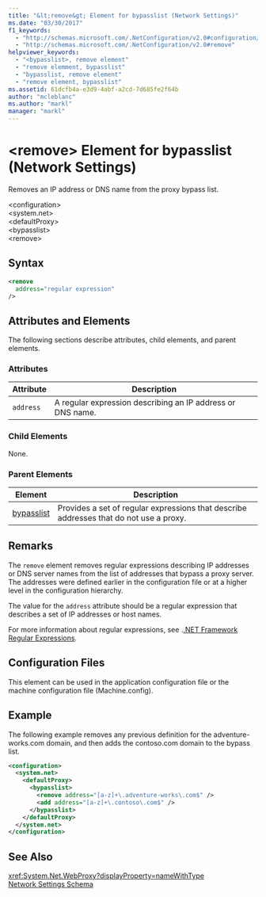 ```yaml
---
title: "&lt;remove&gt; Element for bypasslist (Network Settings)"
ms.date: "03/30/2017"
f1_keywords: 
  - "http://schemas.microsoft.com/.NetConfiguration/v2.0#configuration/system.net/defaultProxy/bypasslist/remove"
  - "http://schemas.microsoft.com/.NetConfiguration/v2.0#remove"
helpviewer_keywords: 
  - "<bypasslist>, remove element"
  - "remove elemment, bypasslist"
  - "bypasslist, remove element"
  - "remove element, bypasslist"
ms.assetid: 61dcfb4a-e3d9-4abf-a2cd-7d685fe2f64b
author: "mcleblanc"
ms.author: "markl"
manager: "markl"
---
```

# &lt;remove&gt; Element for bypasslist (Network Settings)
Removes an IP address or DNS name from the proxy bypass list.  

 \<configuration>  
\<system.net>  
\<defaultProxy>  
\<bypasslist>  
\<remove>  

## Syntax  

```xml  
<remove   
  address="regular expression"   
/>
```  

## Attributes and Elements  
 The following sections describe attributes, child elements, and parent elements.  

### Attributes  


|**Attribute**|**Description**|  
|-------------------|---------------------|  
|`address`|A regular expression describing an IP address or DNS name.|  

### Child Elements  
 None.  

### Parent Elements  


|**Element**|**Description**|  
|-----------------|---------------------|  
|[bypasslist](../../../../../docs/framework/configure-apps/file-schema/network/bypasslist-element-network-settings.md)|Provides a set of regular expressions that describe addresses that do not use a proxy.|  

## Remarks  
 The `remove` element removes regular expressions describing IP addresses or DNS server names from the list of addresses that bypass a proxy server. The addresses were defined earlier in the configuration file or at a higher level in the configuration hierarchy.  

 The value for the `address` attribute should be a regular expression that describes a set of IP addresses or host names.  

 For more information about regular expressions, see .[.NET Framework Regular Expressions](../../../../../docs/standard/base-types/regular-expressions.md).  

## Configuration Files  
 This element can be used in the application configuration file or the machine configuration file (Machine.config).  

## Example  
 The following example removes any previous definition for the adventure-works.com domain, and then adds the contoso.com domain to the bypass list.  

```xml  
<configuration>  
  <system.net>  
    <defaultProxy>  
      <bypasslist>  
        <remove address="[a-z]+\.adventure-works\.com$" />  
        <add address="[a-z]+\.contoso\.com$" />  
      </bypasslist>  
    </defaultProxy>  
  </system.net>  
</configuration>  
```  

## See Also  
 <xref:System.Net.WebProxy?displayProperty=nameWithType>  
 [Network Settings Schema](../../../../../docs/framework/configure-apps/file-schema/network/index.md)
